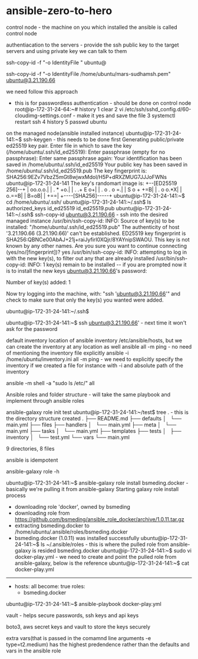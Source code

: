 # ansible-zero-to-hero

control node - the machine on you which installed the ansible is called control node


authentiacation to the servers - provide the ssh public key to the target servers and using private key we can talk to them

ssh-copy-id -f "-o IdentityFile <PATH TO PEM FILE>" ubuntu@<INSTANCE-PUBLIC-IP>

ssh-copy-id -f "-o IdentityFile /home/ubuntu/mars-sudhamsh.pem" ubuntu@3.21.190.66



we need follow this approach
- this is for passwordless authentication - should be done on control node
root@ip-172-31-24-64:~# history
    1  clear
    2  vi /etc/ssh/sshd_config.d/60-cloudimg-settings.conf  - make it yes and save the file
    3  systemctl restart ssh
    4  history
    5  passwd ubuntu


on the managed node(ansible installed instance)
ubuntu@ip-172-31-24-141:~$ ssh-keygen - this needs to be done first
Generating public/private ed25519 key pair.
Enter file in which to save the key (/home/ubuntu/.ssh/id_ed25519): 
Enter passphrase (empty for no passphrase): 
Enter same passphrase again: 
Your identification has been saved in /home/ubuntu/.ssh/id_ed25519
Your public key has been saved in /home/ubuntu/.ssh/id_ed25519.pub
The key fingerprint is:
SHA256:9EZv7VbzZ5mGt8wjwxMdol/H5P+dRXZMUG7JJJoFWNs ubuntu@ip-172-31-24-141
The key's randomart image is:
+--[ED25519 256]--+
|          oo.o.o.|
|         .  * +o.|
|        . .+ E o+|
|       . o . o =.|
|        S o + +=B|
|         . o o.*X|
|            o.==B|
|             B=oB|
|              +==|
+----[SHA256]-----+
ubuntu@ip-172-31-24-141:~$ cd /home/ubuntu/.ssh/
ubuntu@ip-172-31-24-141:~/.ssh$ ls
authorized_keys  id_ed25519  id_ed25519.pub
ubuntu@ip-172-31-24-141:~/.ssh$ ssh-copy-id ubuntu@3.21.190.66 - ssh into the desired managed instance
/usr/bin/ssh-copy-id: INFO: Source of key(s) to be installed: "/home/ubuntu/.ssh/id_ed25519.pub"
The authenticity of host '3.21.190.66 (3.21.190.66)' can't be established.
ED25519 key fingerprint is SHA256:QBNCe00AbAJ+21j+raiJyfirI0XQjr/8YAYnipSWAOU.
This key is not known by any other names.
Are you sure you want to continue connecting (yes/no/[fingerprint])? yes
/usr/bin/ssh-copy-id: INFO: attempting to log in with the new key(s), to filter out any that are already installed
/usr/bin/ssh-copy-id: INFO: 1 key(s) remain to be installed -- if you are prompted now it is to install the new keys
ubuntu@3.21.190.66's password: 

Number of key(s) added: 1

Now try logging into the machine, with:   "ssh 'ubuntu@3.21.190.66'"
and check to make sure that only the key(s) you wanted were added.

ubuntu@ip-172-31-24-141:~/.ssh$ 

ubuntu@ip-172-31-24-141:~$ ssh ubuntu@3.21.190.66' - next time it won't ask for the password

default inventory location of ansible inventory
/etc/ansible/hosts, but we can create the inventory at any location as well
ansible  all -m ping - no need of mentioning the inventory file explicitly
ansible -i /home/ubuntu/inventory.ini all -m ping - we need to explicitly specify the inventory if we created a file for instance with -i and absolute path of the inventory


ansible -m shell -a "sudo ls /etc/" all

Ansible roles and folder structure - will take the same playbook and implement through ansible roles

ansible-galaxy role init test
ubuntu@ip-172-31-24-141:~/test$ tree . - this is the directory structure created
.
├── README.md
├── defaults
│   └── main.yml
├── files
├── handlers
│   └── main.yml
├── meta
│   └── main.yml
├── tasks
│   └── main.yml
├── templates
├── tests
│   ├── inventory
│   └── test.yml
└── vars
    └── main.yml

9 directories, 8 files


ansible is idempotent

ansible-galaxy role -h 

ubuntu@ip-172-31-24-141:~$ ansible-galaxy role install bsmeding.docker - basically we're pulling it from ansible-galaxy
Starting galaxy role install process
- downloading role 'docker', owned by bsmeding
- downloading role from https://github.com/bsmeding/ansible_role_docker/archive/1.0.11.tar.gz
- extracting bsmeding.docker to /home/ubuntu/.ansible/roles/bsmeding.docker
- bsmeding.docker (1.0.11) was installed successfully
ubuntu@ip-172-31-24-141:~$ ls ~/.ansible/roles - this is where the pulled role from ansible-galaxy is resided
bsmeding.docker
ubuntu@ip-172-31-24-141:~$ sudo vi docker-play.yml - we need to create and point the pulled role from ansible-galaxy, below is the reference
ubuntu@ip-172-31-24-141:~$ cat docker-play.yml 
---
- hosts: all
  become: true
  roles: 
    - bsmeding.docker
  

ubuntu@ip-172-31-24-141:~$ ansible-playbook docker-play.yml 


vault - helps secure passwords, ssh keys and api keys

boto3, aws secret keys and vault to store the keys securely

extra vars(that is passed in the comamnd line arguments -e type=t2.medium) has the highest predendence rather than the defaults and vars in the ansible role